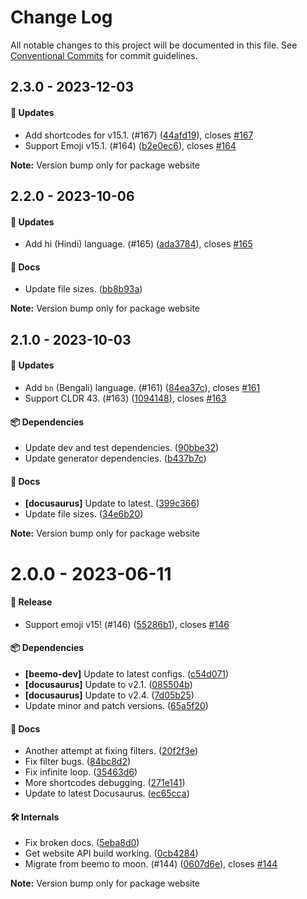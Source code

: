 # Change Log

All notable changes to this project will be documented in this file.
See [Conventional Commits](https://conventionalcommits.org) for commit guidelines.

## 2.3.0 - 2023-12-03

#### 🚀 Updates

- Add shortcodes for v15.1. (#167) ([44afd19](https://github.com/milesj/emojibase/commit/44afd19)), closes [#167](https://github.com/milesj/emojibase/issues/167)
- Support Emoji v15.1. (#164) ([b2e0ec6](https://github.com/milesj/emojibase/commit/b2e0ec6)), closes [#164](https://github.com/milesj/emojibase/issues/164)

**Note:** Version bump only for package website





## 2.2.0 - 2023-10-06

#### 🚀 Updates

- Add hi (Hindi) language. (#165) ([ada3784](https://github.com/milesj/emojibase/commit/ada3784)), closes [#165](https://github.com/milesj/emojibase/issues/165)

#### 📘 Docs

- Update file sizes. ([bb8b93a](https://github.com/milesj/emojibase/commit/bb8b93a))

**Note:** Version bump only for package website





## 2.1.0 - 2023-10-03

#### 🚀 Updates

- Add `bn` (Bengali) language. (#161) ([84ea37c](https://github.com/milesj/emojibase/commit/84ea37c)), closes [#161](https://github.com/milesj/emojibase/issues/161)
- Support CLDR 43. (#163) ([1094148](https://github.com/milesj/emojibase/commit/1094148)), closes [#163](https://github.com/milesj/emojibase/issues/163)

#### 📦 Dependencies

- Update dev and test dependencies. ([90bbe32](https://github.com/milesj/emojibase/commit/90bbe32))
- Update generator dependencies. ([b437b7c](https://github.com/milesj/emojibase/commit/b437b7c))

#### 📘 Docs

- **[docusaurus]** Update to latest. ([399c366](https://github.com/milesj/emojibase/commit/399c366))
- Update file sizes. ([34e6b20](https://github.com/milesj/emojibase/commit/34e6b20))

**Note:** Version bump only for package website





# 2.0.0 - 2023-06-11

#### 🎉 Release

- Support emoji v15! (#146) ([55286b1](https://github.com/milesj/emojibase/commit/55286b1)), closes [#146](https://github.com/milesj/emojibase/issues/146)

#### 📦 Dependencies

- **[beemo-dev]** Update to latest configs. ([c54d071](https://github.com/milesj/emojibase/commit/c54d071))
- **[docusaurus]** Update to v2.1. ([085504b](https://github.com/milesj/emojibase/commit/085504b))
- **[docusaurus]** Update to v2.4. ([7d05b25](https://github.com/milesj/emojibase/commit/7d05b25))
- Update minor and patch versions. ([65a5f20](https://github.com/milesj/emojibase/commit/65a5f20))

#### 📘 Docs

- Another attempt at fixing filters. ([20f2f3e](https://github.com/milesj/emojibase/commit/20f2f3e))
- Fix filter bugs. ([84bc8d2](https://github.com/milesj/emojibase/commit/84bc8d2))
- Fix infinite loop. ([35463d6](https://github.com/milesj/emojibase/commit/35463d6))
- More shortcodes debugging. ([271e141](https://github.com/milesj/emojibase/commit/271e141))
- Update to latest Docusaurus. ([ec65cca](https://github.com/milesj/emojibase/commit/ec65cca))

#### 🛠 Internals

- Fix broken docs. ([5eba8d0](https://github.com/milesj/emojibase/commit/5eba8d0))
- Get website API build working. ([0cb4284](https://github.com/milesj/emojibase/commit/0cb4284))
- Migrate from beemo to moon. (#144) ([0607d6e](https://github.com/milesj/emojibase/commit/0607d6e)), closes [#144](https://github.com/milesj/emojibase/issues/144)

**Note:** Version bump only for package website
